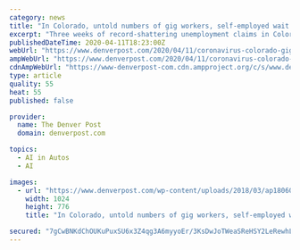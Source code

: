 ```yaml
---
category: news
title: "In Colorado, untold numbers of gig workers, self-employed wait for federal aid"
excerpt: "Three weeks of record-shattering unemployment claims in Colorado have produced staggering job-loss numbers in, but those figures tell an incomplete story about the scale of the economic"
publishedDateTime: 2020-04-11T18:23:00Z
webUrl: "https://www.denverpost.com/2020/04/11/coronavirus-colorado-gig-workers-self-employed-wait-for-federal-aid/"
ampWebUrl: "https://www.denverpost.com/2020/04/11/coronavirus-colorado-gig-workers-self-employed-wait-for-federal-aid/amp/"
cdnAmpWebUrl: "https://www-denverpost-com.cdn.ampproject.org/c/s/www.denverpost.com/2020/04/11/coronavirus-colorado-gig-workers-self-employed-wait-for-federal-aid/amp/"
type: article
quality: 55
heat: 55
published: false

provider:
  name: The Denver Post
  domain: denverpost.com

topics:
  - AI in Autos
  - AI

images:
  - url: "https://www.denverpost.com/wp-content/uploads/2018/03/ap18060643362816.jpg?w=1024&h=776"
    width: 1024
    height: 776
    title: "In Colorado, untold numbers of gig workers, self-employed wait for federal aid"

secured: "7gCwBNKdChOUKuPuxSU6x3Z4qg3A6myyoEr/3KsDwJoTWeaSReHSY2LeRewhLN9u13l/NWKl406qdhcJAkfxQh9J7PnfZmWzN4vc4Mu7MENSiIIs2Z53eg2LCu1kMeYYmP4kS/GXjARYLG91ivKkTuiDMG4FdKZ8OAe+6oR7ax8eedDr2N/Ozo4vS10uTYzZX/VL02kB3nYDro19KCwBc1u1827LdslnaZsO4PwNija0zWteze5RuWJ3rUV627vbFskzgcqQDPd5sb+HkfoEAw9YD8x91mqGYfPCXF2hXZqY7hUKVBj299OB/FQBMY1Z;Bmz2Fe8i8LvhafEdBE8u6w=="
---
```


